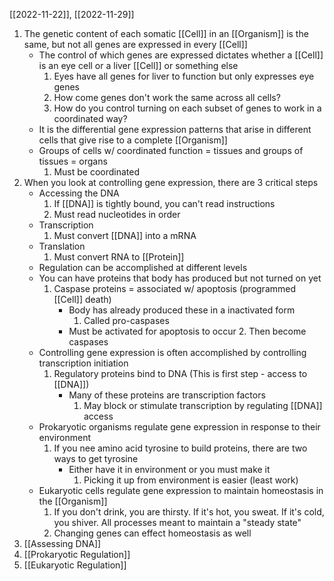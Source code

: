 [[2022-11-22]], [[2022-11-29]]

1. The genetic content of each somatic [[Cell]] in an [[Organism]] is the same, but not all genes are expressed in every [[Cell]]
	- The control of which genes are expressed dictates whether a [[Cell]] is an eye cell or a liver [[Cell]] or something else
		1. Eyes have all genes for liver to function but only expresses eye genes
		2. How come genes don't work the same across all cells?
		3. How do you control turning on each subset of genes to work in a coordinated way?
	- It is the differential gene expression patterns that arise in different cells that give rise to a complete [[Organism]]
	- Groups of cells w/ coordinated function = tissues and groups of tissues = organs
		1. Must be coordinated
2. When you look at controlling gene expression, there are 3 critical steps
	- Accessing the DNA
		1. If [[DNA]] is tightly bound, you can't read instructions
		2. Must read nucleotides in order
	- Transcription
		1. Must convert [[DNA]] into a mRNA
	- Translation
		1. Must convert RNA to [[Protein]]
	- Regulation can be accomplished at different levels
	- You can have proteins that body has produced but not turned on yet
		1. Caspase proteins = associated w/ apoptosis (programmed [[Cell]] death)
			- Body has already produced these in a inactivated form
				1. Called pro-caspases
			- Must be activated for apoptosis to occur
				2. Then become caspases
	- Controlling gene expression is often accomplished by controlling transcription initiation
		1. Regulatory proteins bind to DNA (This is first step - access to [[DNA]])
			- Many of these proteins are transcription factors 
				1. May block or stimulate transcription by regulating [[DNA]] access
	- Prokaryotic organisms regulate gene expression in response to their environment
		1. If you nee amino acid tyrosine to build proteins, there are two ways to get tyrosine
			- Either have it in environment or you must make it
				1. Picking it up from environment is easier (least work)
	- Eukaryotic cells regulate gene expression to maintain homeostasis in the [[Organism]]
		1. If you don't drink, you are thirsty. If it's hot, you sweat. If it's cold, you shiver. All processes meant to maintain a "steady state"
		2. Changing genes can effect homeostasis as well
3. [[Assessing DNA]]
4. [[Prokaryotic Regulation]]
5. [[Eukaryotic Regulation]]